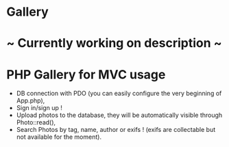 # Gallery

~ Currently working on description ~
=======
# PHP Gallery for MVC usage

- DB connection with PDO (you can easily configure the very beginning of App.php),
- Sign in/sign up !
- Upload photos to the database, they will be automatically visible through Photo::read(),
- Search Photos by tag, name, author or exifs ! (exifs are collectable but not available for the moment).
